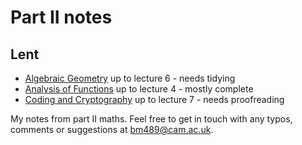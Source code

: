 # Part II notes

## Lent
- [Algebraic Geometry](lent/algebraic_geometry.pdf) up to lecture 6 - needs tidying
- [Analysis of Functions](lent/analysis_of_functions.pdf) up to lecture 4 - mostly complete
- [Coding and Cryptography](lent/coding_and_cryptography.pdf) up to lecture 7 - needs proofreading

My notes from part II maths. Feel free to get in touch with any typos, comments or suggestions at <bm489@cam.ac.uk>.
